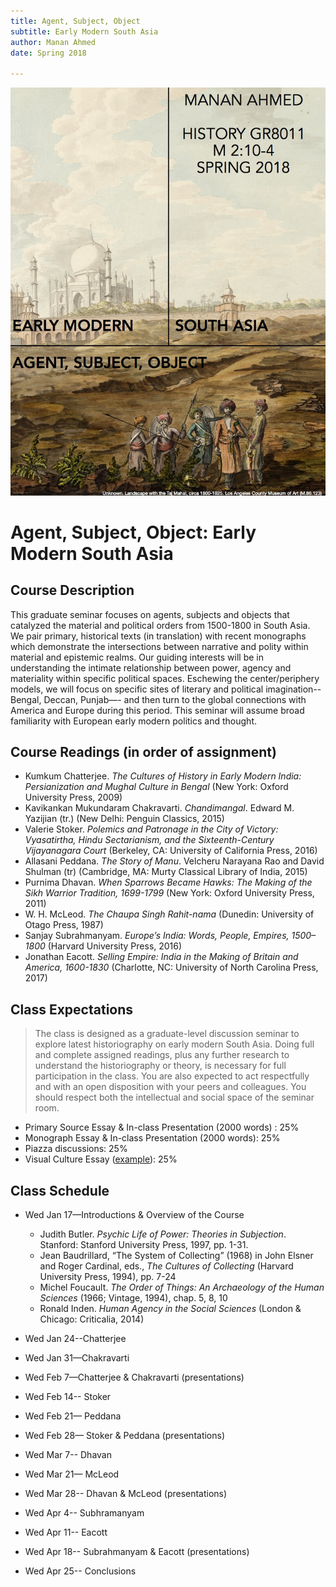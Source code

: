 ```yaml
---
title: Agent, Subject, Object
subtitle: Early Modern South Asia
author: Manan Ahmed
date: Spring 2018

---
```


![Syllabus subject to change](images/Ahmed_Spring2018.jpg)

# Agent, Subject, Object: Early Modern South Asia

## Course Description
This graduate seminar focuses on agents, subjects and objects that catalyzed the material and political orders from 1500-1800 in South Asia. We pair primary, historical texts (in translation) with recent monographs which demonstrate the intersections between narrative and polity within material and epistemic realms. Our guiding interests will be in understanding the intimate relationship between power, agency and materiality within specific political spaces. Eschewing the center/periphery models, we will focus on specific sites of literary and political imagination-- Bengal, Deccan, Punjab—- and then turn to the global connections with America and Europe during this period. This seminar will assume broad familiarity with European early modern politics and thought.


## Course Readings (in order of assignment)
* Kumkum Chatterjee. *The Cultures of History in Early Modern India: Persianization and Mughal Culture in Bengal* (New York: Oxford University Press, 2009) 
* Kavikankan Mukundaram Chakravarti. *Chandimangal*. Edward M. Yazijian (tr.) (New Delhi: Penguin Classics, 2015)
* Valerie Stoker. *Polemics and Patronage in the City of Victory: Vyasatirtha, Hindu Sectarianism, and the Sixteenth-Century Vijayanagara Court* (Berkeley, CA: University of California Press, 2016)
* Allasani Peddana. *The Story of Manu*. Velcheru Narayana Rao and David Shulman (tr) (Cambridge, MA: Murty Classical Library of India, 2015)
* Purnima Dhavan. *When Sparrows Became Hawks: The Making of the Sikh Warrior Tradition, 1699-1799* (New York: Oxford University Press, 2011)
* W. H. McLeod. *The Chaupa Singh Rahit-nama* (Dunedin: University of Otago Press, 1987)
* Sanjay Subrahmanyam. *Europe’s India: Words, People, Empires, 1500–1800* (Harvard University Press, 2016)
* Jonathan Eacott. *Selling Empire: India in the Making of Britain and America, 1600-1830* (Charlotte, NC: University of North Carolina Press, 2017) 


## Class Expectations

> The class is designed as a graduate-level discussion seminar to explore latest historiography on early modern South Asia. Doing full and complete assigned readings, plus any further research to understand the historiography or theory, is necessary for full participation in the class. You are also expected to act respectfully and with an open disposition with your peers and colleagues. You should respect both the intellectual and social space of the seminar room.

* Primary Source Essay & In-class Presentation (2000 words) : 25%
* Monograph Essay & In-class Presentation (2000 words): 25%
* Piazza discussions: 25%
* Visual Culture Essay ([example](http://www.oarplatform.com/response/cartography-research-process-visual-essay/)): 25%


## Class Schedule

* Wed Jan 17—Introductions & Overview of the Course
  * Judith Butler. *Psychic Life of Power: Theories in Subjection*. Stanford: Stanford University Press, 1997, pp. 1-31.
  * Jean Baudrillard, “The System of Collecting” (1968) in John Elsner and Roger Cardinal, eds., *The Cultures of Collecting* (Harvard University Press, 1994), pp. 7-24
  * Michel Foucault. *The Order of Things: An Archaeology of the Human Sciences* (1966; Vintage, 1994), chap. 5, 8, 10
  * Ronald Inden. *Human Agency in the Social Sciences* (London & Chicago: Criticalia, 2014)

* Wed Jan 24--Chatterjee
* Wed Jan 31—Chakravarti 
* Wed Feb 7—Chatterjee & Chakravarti (presentations)
* Wed Feb 14-- Stoker
* Wed Feb 21— Peddana
* Wed Feb 28— Stoker & Peddana  (presentations)
* Wed Mar 7-- Dhavan
* Wed Mar 21— McLeod
* Wed Mar 28-- Dhavan & McLeod  (presentations)
* Wed Apr 4-- Subhramanyam
* Wed Apr 11-- Eacott  
* Wed Apr 18-- Subrahmanyam & Eacott  (presentations)
* Wed Apr 25-- Conclusions
